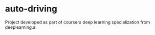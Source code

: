 # auto-driving
Project developed as part of coursera deep learning specialization from deeplearning.ai
